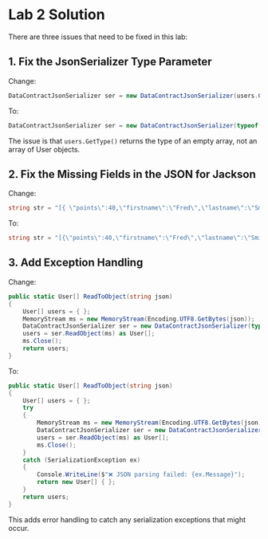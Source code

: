 # Lab 2 Solution

There are three issues that need to be fixed in this lab:

## 1. Fix the JsonSerializer Type Parameter

Change:
```csharp
DataContractJsonSerializer ser = new DataContractJsonSerializer(users.GetType());
```

To:
```csharp
DataContractJsonSerializer ser = new DataContractJsonSerializer(typeof(User[]));
```

The issue is that `users.GetType()` returns the type of an empty array, not an array of User objects.

## 2. Fix the Missing Fields in the JSON for Jackson

Change:
```csharp
string str = "[{ \"points\":40,\"firstname\":\"Fred\",\"lastname\":\"Smith\"},{\"lastName\":\"Jackson\"}]";
```

To:
```csharp
string str = "[{\"points\":40,\"firstname\":\"Fred\",\"lastname\":\"Smith\"},{\"points\":25,\"firstname\":\"John\",\"lastname\":\"Jackson\"}]";
```

## 3. Add Exception Handling

Change:
```csharp
public static User[] ReadToObject(string json)
{
    User[] users = { };
    MemoryStream ms = new MemoryStream(Encoding.UTF8.GetBytes(json));
    DataContractJsonSerializer ser = new DataContractJsonSerializer(typeof(User[]));
    users = ser.ReadObject(ms) as User[];
    ms.Close();
    return users;
}
```

To:
```csharp
public static User[] ReadToObject(string json)
{
    User[] users = { };
    try
    {
        MemoryStream ms = new MemoryStream(Encoding.UTF8.GetBytes(json));
        DataContractJsonSerializer ser = new DataContractJsonSerializer(typeof(User[]));
        users = ser.ReadObject(ms) as User[];
        ms.Close();
    }
    catch (SerializationException ex)
    {
        Console.WriteLine($"❌ JSON parsing failed: {ex.Message}");
        return new User[] { };
    }
    return users;
}
```

This adds error handling to catch any serialization exceptions that might occur.
